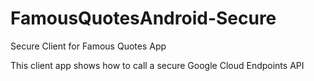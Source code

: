 FamousQuotesAndroid-Secure
==========================

Secure Client for Famous Quotes App

This client app shows how to call a secure Google Cloud Endpoints API
